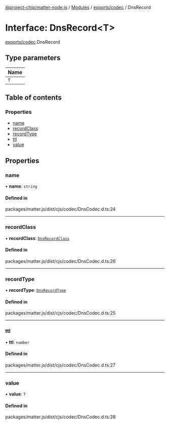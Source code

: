 [@project-chip/matter-node.js](../README.md) / [Modules](../modules.md) / [exports/codec](../modules/exports_codec.md) / DnsRecord

# Interface: DnsRecord<T\>

[exports/codec](../modules/exports_codec.md).DnsRecord

## Type parameters

| Name |
| :------ |
| `T` |

## Table of contents

### Properties

- [name](exports_codec.DnsRecord.md#name)
- [recordClass](exports_codec.DnsRecord.md#recordclass)
- [recordType](exports_codec.DnsRecord.md#recordtype)
- [ttl](exports_codec.DnsRecord.md#ttl)
- [value](exports_codec.DnsRecord.md#value)

## Properties

### name

• **name**: `string`

#### Defined in

packages/matter.js/dist/cjs/codec/DnsCodec.d.ts:24

___

### recordClass

• **recordClass**: [`DnsRecordClass`](../enums/exports_codec.DnsRecordClass.md)

#### Defined in

packages/matter.js/dist/cjs/codec/DnsCodec.d.ts:26

___

### recordType

• **recordType**: [`DnsRecordType`](../enums/exports_codec.DnsRecordType.md)

#### Defined in

packages/matter.js/dist/cjs/codec/DnsCodec.d.ts:25

___

### ttl

• **ttl**: `number`

#### Defined in

packages/matter.js/dist/cjs/codec/DnsCodec.d.ts:27

___

### value

• **value**: `T`

#### Defined in

packages/matter.js/dist/cjs/codec/DnsCodec.d.ts:28
